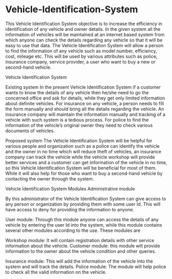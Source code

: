 # Vehicle-Identification-System
This Vehicle Identification System objective is to increase the efficiency in identification of any vehicle and owner details. In the given system all the information of vehicles will be maintained at an internet based system from which anyone can check the details regarding any vehicle so that it will be easy to use that data. The Vehicle Identification System will allow a person to find the information of any vehicle such as model number, efficiency, cost, mileage etc. This will be used by various attributes such as police, insurance company, service provider, a user who want to buy a new or second-hand vehicle.

Vehicle Identification System

Existing system
In the present Vehicle Identification System if a customer wants to know the details of any vehicle then he/she need to go the concerned office and ask for details, while they get only limited information about definite vehicles. For insurance on any vehicle, a person needs to fill the form manually and should bring all the details regarding the vehicle. An insurance company will maintain the information manually and tracking of a vehicle with such system is a tedious process. For police to find the information of the vehicle’s original owner they need to check various documents of vehicles.

Proposed system
The Vehicle Identification System will be helpful for various people and organization such as a police can identify the vehicle and the owner in no time which will reduce theft of vehicles, an insurance company can track the vehicle while the vehicle workshop will provide better services and a customer can get information of the vehicle in no time, so this Vehicle Identification System will be beneficial for most of them. While it will also help for those who want to buy a second-hand vehicle by contacting the owner through the system.

Vehicle Identification System Modules
Administrative module

By this administrator of the Vehicle Identification System can give access to any person or organization by providing them with some user Id. This will have access to deny for providing the information to anyone.

User module: Through this module anyone can access the details of any vehicle by entering the user Id into the system, while this module contains several other modules according to the use. These modules are

Workshop module: It will contain registration details with other service information about the vehicle.
Customer module: this module will provide information to the owner about the vehicle condition and other queries.

Insurance module: This will add the information of the vehicle into the system and will track the details.
Police module: The module will help police to check all the valid information on the vehicle.
